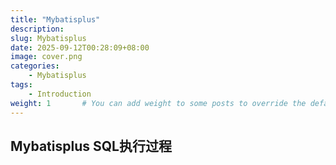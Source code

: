 ```yaml
---
title: "Mybatisplus"
description: 
slug: Mybatisplus
date: 2025-09-12T00:28:09+08:00
image: cover.png
categories:
    - Mybatisplus
tags:
    - Introduction
weight: 1       # You can add weight to some posts to override the default sorting (date descending)
---
```


## Mybatisplus SQL执行过程